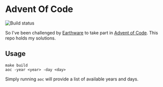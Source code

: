 # Advent Of Code

![Build status][codeship]

So I've been challenged by [Earthware][earthware] to take part in 
[Advent of Code][aoc]. This repo holds my solutions.

## Usage

```
make build
aoc -year <year> -day <day>
```

Simply running `aoc` will provide a list of available years and days.

[codeship]: https://codeship.com/projects/301c7020-9918-0134-dbee-3e4a8d26d28a/status?branch=master
[earthware]: http://www.earthware.co.uk
[aoc]: http://adventofcode.com/
